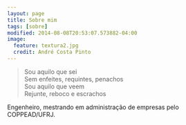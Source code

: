 ```yaml
---
layout: page
title: Sobre mim 
tags: [sobre]
modified: 2014-08-08T20:53:07.573882-04:00
image:
  feature: textura2.jpg
  credit: André Costa Pinto
---
```


> Sou aquilo que sei  
> Sem enfeites, requintes, penachos  
> Sou aquilo que veem  
> Rejunte, reboco e escrachos  

Engenheiro, mestrando em administração de empresas pelo COPPEAD/UFRJ.
